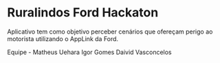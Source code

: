 # Ruralindos Ford Hackaton

Aplicativo tem como objetivo perceber cenários que ofereçam perigo ao motorista utilizando o AppLink da Ford.

Equipe - Matheus Uehara
Igor Gomes 
Daivid Vasconcelos
